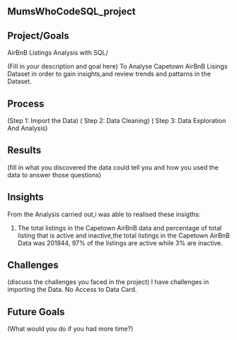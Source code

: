 ## MumsWhoCodeSQL_project

## Project/Goals

AirBnB Listings Analysis with SQL/

(Fill in your description and goal here)
To Analyse Capetown AirBnB Lisings Dataset in order to gain insights,and review trends and pattarns in the Dataset.

## Process

(Step 1:  Import the Data)
( Step 2: Data Cleaning)
( Step 3: Data Exploration And Analysis)

## Results
(fill in what you discovered the data could tell you  and how you used the data to answer those questions)

## Insights
 From the Analysis carried out,i was able to realised these insigths:

 1. The total listings in the Capetown AirBnB data and percentage of total listing that is active and inactive,the total listings in the Capetown AirBnB Data was 201844, 97% of the listings are active while 3% are inactive.

## Challenges

(discuss the challenges you faced in the project)
I have challenges in importing the Data.
No Access to Data Card.
## Future Goals

(What would you do if you had more time?)
